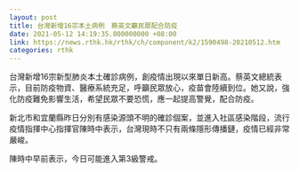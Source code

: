 ```yaml
---
layout: post
title: 台灣新增16宗本土病例　蔡英文籲民眾配合防疫
date: 2021-05-12 14:19:35.000000000 +08:00
link: https://news.rthk.hk/rthk/ch/component/k2/1590498-20210512.htm
categories: rthk
---
```


台灣新增16宗新型肺炎本土確診病例，創疫情出現以來單日新高。蔡英文總統表示，目前防疫物資、醫療系統充足，呼籲民眾放心，疫苗會陸續到位。她又說，強化防疫難免影響生活，希望民眾不要恐慌，應一起提高警覺，配合防疫。

新北市和宜蘭縣昨日分別有感染源頭不明的確診個案，並進入社區感染階段，流行疫情指揮中心指揮官陳時中表示，台灣現時不只有兩條隱形傳播鏈，疫情已經非常嚴峻。

陳時中早前表示，今日可能進入第3級警戒。
